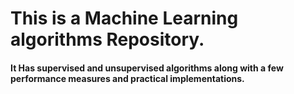 # This is a Machine Learning algorithms Repository.
#### It Has supervised and unsupervised algorithms along with a few performance measures and practical implementations.